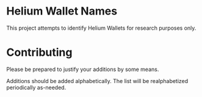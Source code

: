 # Helium Wallet Names
This project attempts to identify Helium Wallets for research purposes only.

# Contributing
Please be prepared to justify your additions by some means.

Additions should be added alphabetically.  The list will be realphabetized periodically as-needed.
